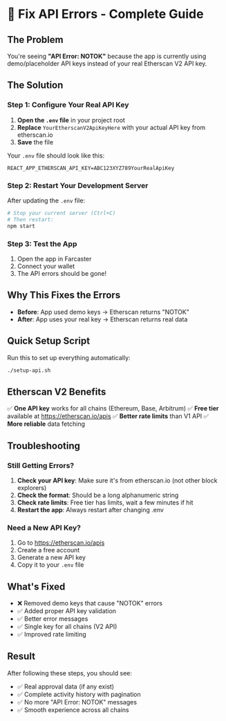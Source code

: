 # 🔧 Fix API Errors - Complete Guide

## The Problem
You're seeing **"API Error: NOTOK"** because the app is currently using demo/placeholder API keys instead of your real Etherscan V2 API key.

## The Solution

### Step 1: Configure Your Real API Key

1. **Open the `.env` file** in your project root
2. **Replace** `YourEtherscanV2ApiKeyHere` with your actual API key from etherscan.io
3. **Save** the file

Your `.env` file should look like this:
```
REACT_APP_ETHERSCAN_API_KEY=ABC123XYZ789YourRealApiKey
```

### Step 2: Restart Your Development Server

After updating the `.env` file:
```bash
# Stop your current server (Ctrl+C)
# Then restart:
npm start
```

### Step 3: Test the App

1. Open the app in Farcaster
2. Connect your wallet
3. The API errors should be gone!

## Why This Fixes the Errors

- **Before**: App used demo keys → Etherscan returns "NOTOK"
- **After**: App uses your real key → Etherscan returns real data

## Quick Setup Script

Run this to set up everything automatically:
```bash
./setup-api.sh
```

## Etherscan V2 Benefits

✅ **One API key** works for all chains (Ethereum, Base, Arbitrum)
✅ **Free tier** available at https://etherscan.io/apis
✅ **Better rate limits** than V1 API
✅ **More reliable** data fetching

## Troubleshooting

### Still Getting Errors?

1. **Check your API key**: Make sure it's from etherscan.io (not other block explorers)
2. **Check the format**: Should be a long alphanumeric string
3. **Check rate limits**: Free tier has limits, wait a few minutes if hit
4. **Restart the app**: Always restart after changing .env

### Need a New API Key?

1. Go to https://etherscan.io/apis
2. Create a free account
3. Generate a new API key
4. Copy it to your `.env` file

## What's Fixed

- ❌ Removed demo keys that cause "NOTOK" errors
- ✅ Added proper API key validation
- ✅ Better error messages
- ✅ Single key for all chains (V2 API)
- ✅ Improved rate limiting

## Result

After following these steps, you should see:
- ✅ Real approval data (if any exist)
- ✅ Complete activity history with pagination
- ✅ No more "API Error: NOTOK" messages
- ✅ Smooth experience across all chains